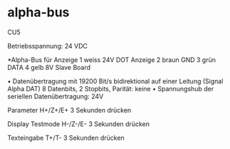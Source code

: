 # alpha-bus

CU5

Betriebsspannung: 24 VDC

*Alpha-Bus für Anzeige
1 weiss  24V DOT Anzeige
2 braun  GND
3 grün   DATA
4 gelb   8V Slave Board

• Datenübertragung mit 19200 Bit/s bidirektional auf einer Leitung (Signal Alpha DAT) 8 Datenbits, 2 Stopbits, Parität: keine
• Spannungshub der seriellen Datenübertragung: 24V

Parameter
H+/Z+/E+ 3 Sekunden drücken

Display Testmode
H-/Z-/E- 3 Sekunden drücken

Texteingabe
T+/T- 3 Sekunden drücken
